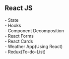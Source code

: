  <h2>React JS</h2> 
- State <br>
- Hooks <br>
- Component Decomposition <br>
- React Forms <br>
- React Cards <br>
- Weather App(Using React) <br>
- Redux(To-do-List)

